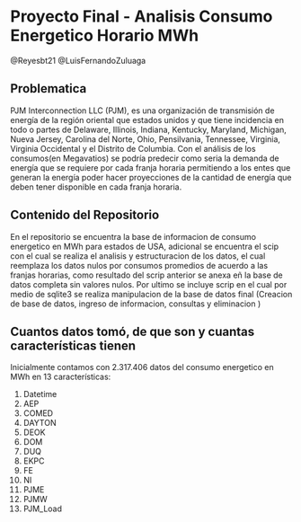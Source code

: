 # Proyecto Final - Analisis Consumo Energetico Horario MWh
@Reyesbt21
@LuisFernandoZuluaga

## Problematica
PJM Interconnection LLC (PJM), es una organización de transmisión de energía de la región oriental que estados unidos y que tiene incidencia en todo o partes de Delaware, Illinois, Indiana, Kentucky, Maryland, Michigan, Nueva Jersey, Carolina del Norte, Ohio, Pensilvania, Tennessee, Virginia, Virginia Occidental y el Distrito de Columbia. 
Con el análisis de los consumos(en Megavatios) se podría predecir como seria la demanda de energía que se requiere por cada franja horaria permitiendo a los entes que generan la energía poder hacer proyecciones de la cantidad de energía que deben tener disponible en cada franja horaria.

## Contenido del Repositorio
En el repositorio se encuentra la base de informacion de consumo energetico en MWh para estados de USA, adicional se encuentra el scip con el cual se realiza el analisis y estructuracion de los datos, el cual reemplaza los datos nulos por consumos promedios de acuerdo a las franjas horarias, como resultado del scrip anterior se anexa eñ la base de datos completa sin valores nulos.
Por ultimo se incluye scrip en el cual por medio de sqlite3 se realiza manipulacion de la base de datos final (Creacion de base de datos, ingreso de informacion, consultas y eliminacion )

## Cuantos datos tomó, de que son y cuantas características tienen
Inicialmente contamos con 2.317.406 datos del consumo energetico en MWh en 13 características:
1. Datetime
2. AEP
3. COMED
4. DAYTON
5. DEOK
6. DOM
7. DUQ
8. EKPC
9. FE
10. NI
11. PJME
12. PJMW
13. PJM_Load

